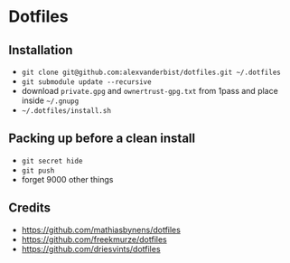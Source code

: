# Dotfiles

## Installation

- `git clone git@github.com:alexvanderbist/dotfiles.git ~/.dotfiles`
- `git submodule update --recursive`
- download `private.gpg` and `ownertrust-gpg.txt` from 1pass and place inside `~/.gnupg`
- `~/.dotfiles/install.sh`

## Packing up before a clean install

- `git secret hide`
- `git push`
- forget 9000 other things

## Credits

- https://github.com/mathiasbynens/dotfiles
- https://github.com/freekmurze/dotfiles
- https://github.com/driesvints/dotfiles

